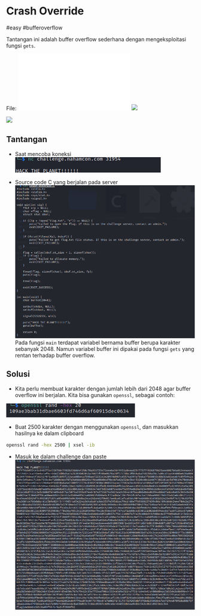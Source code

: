 # Crash Override
#easy #bufferoverflow

Tantangan ini adalah buffer overflow sederhana dengan mengeksploitasi fungsi `gets`.

File: ![](attachments/crash_override.c)
![](attachments/Makefile)

![](attachments/crash_override)

## Tantangan
- Saat mencoba koneksi
![](attachments/Pasted%20image%2020220501221628.png)

- Source code C yang berjalan pada server
![](attachments/Pasted%20image%2020220501221322.png)
Pada fungsi `main` terdapat variabel bernama buffer berupa karakter sebanyak 2048. Namun variabel buffer ini dipakai pada fungsi `gets` yang rentan terhadap buffer overflow.

## Solusi
- Kita perlu membuat karakter dengan jumlah lebih dari 2048 agar buffer overflow ini berjalan. Kita bisa gunakan `openssl`, sebagai contoh:

![](attachments/Pasted%20image%2020220501221207.png)

- Buat 2500 karakter dengan menggunakan `openssl`, dan masukkan hasilnya ke dalam clipboard
```sh
openssl rand -hex 2500 | xsel -ib
```

- Masuk ke dalam challenge dan paste
![](attachments/Pasted%20image%2020220501220957.png)

